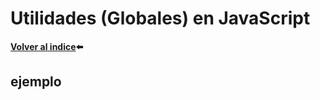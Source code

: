 # Utilidades (Globales) en  JavaScript
**[Volver al indice](../readme.md#listado):arrow_left:**

## ejemplo
```javascript